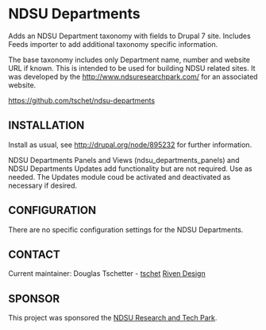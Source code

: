 # NDSU Departments #
Adds an NDSU Department taxonomy with fields to Drupal 7 site. Includes Feeds 
importer to add additional taxonomy specific information.

The base taxonomy includes only Department name, number and website URL if 
known. This is intended to be used for building NDSU related sites. It was 
developed by the http://www.ndsuresearchpark.com/ for an associated website.

https://github.com/tschet/ndsu-departments

## INSTALLATION ##
Install as usual, see http://drupal.org/node/895232 for further information.

NDSU Departments Panels and Views (ndsu_departments_panels) and NDSU Departments 
Updates add functionality but are not required. Use as needed. The Updates 
module coud be activated and deactivated as necessary if desired.

## CONFIGURATION ##
There are no specific configuration settings for the NDSU Departments.
 
## CONTACT ##
Current maintainer:
Douglas Tschetter - [tschet](https://www.drupal.org/u/tschet)
[Riven Design](http://rivendesign.com)

## SPONSOR ##
This project was sponsored the [NDSU Research and Tech Park](http://ndsuresearchpark.com).
